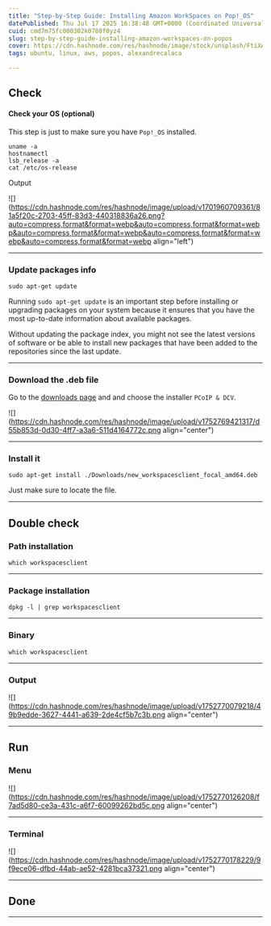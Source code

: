 ```yaml
---
title: "Step-by-Step Guide: Installing Amazon WorkSpaces on Pop!_OS"
datePublished: Thu Jul 17 2025 16:38:48 GMT+0000 (Coordinated Universal Time)
cuid: cmd7m75fc000302k0780f0yz4
slug: step-by-step-guide-installing-amazon-workspaces-on-popos
cover: https://cdn.hashnode.com/res/hashnode/image/stock/unsplash/FtiXADBTqGY/upload/fc0c9a1e5fc4a6ac5882ba6a3fed96d2.jpeg
tags: ubuntu, linux, aws, popos, alexandrecalaca

---
```


## Check

#### **Check your OS (optional)**

This step is just to make sure you have `Pop!_OS` installed.

```plaintext
uname -a
hostnamectl
lsb_release -a
cat /etc/os-release
```

Output

![](https://cdn.hashnode.com/res/hashnode/image/upload/v1701960709361/81a5f20c-2703-45ff-83d3-440318836a26.png?auto=compress,format&format=webp&auto=compress,format&format=webp&auto=compress,format&format=webp&auto=compress,format&format=webp&auto=compress,format&format=webp align="left")

---

### **Update packages info**

```plaintext
sudo apt-get update
```

Running `sudo apt-get update` is an important step before installing or upgrading packages on your system because it ensures that you have the most up-to-date information about available packages.

Without updating the package index, you might not see the latest versions of software or be able to install new packages that have been added to the repositories since the last update.

---

### Download the .deb file

Go to the [downloads page](https://clients.amazonworkspaces.com/linux-install.html) and and choose the installer `PCoIP & DCV`.

![](https://cdn.hashnode.com/res/hashnode/image/upload/v1752769421317/d55b853d-0d30-4ff7-a3a6-511d4164772c.png align="center")

---

### Install it

```plaintext
sudo apt-get install ./Downloads/new_workspacesclient_focal_amd64.deb 
```

Just make sure to locate the file.

---

## Double check

### Path installation

```plaintext
which workspacesclient
```

---

### Package installation

```plaintext
dpkg -l | grep workspacesclient
```

---

### Binary

```plaintext
which workspacesclient 
```

---

### Output

![](https://cdn.hashnode.com/res/hashnode/image/upload/v1752770079218/49b9edde-3627-4441-a639-2de4cf5b7c3b.png align="center")

---

## Run

### Menu

![](https://cdn.hashnode.com/res/hashnode/image/upload/v1752770126208/f7ad5d80-ce3a-431c-a6f7-60099262bd5c.png align="center")

---

### Terminal

![](https://cdn.hashnode.com/res/hashnode/image/upload/v1752770178229/9f9ece06-dfbd-44ab-ae52-4281bca37321.png align="center")

---

## Done

---